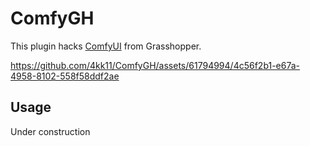 # ComfyGH
This plugin hacks [ComfyUI](https://github.com/comfyanonymous/ComfyUI) from Grasshopper.   



https://github.com/4kk11/ComfyGH/assets/61794994/4c56f2b1-e67a-4958-8102-558f58ddf2ae



## Usage
Under construction
